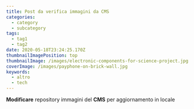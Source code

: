 ```yaml
---
title: Post da verifica immagini da CMS
categories:
  - category
  - subcategory
tags:
  - tag1
  - tag2
date: 2020-05-18T23:24:25.170Z
thumbnailImagePosition: top
thumbnailImage: /images/electronic-components-for-science-project.jpg
coverImage: /images/payphone-on-brick-wall.jpg
keywords:
  - altro
  - tech
---
```

**Modificare** repository immagini del **CMS** per aggiornamento in locale